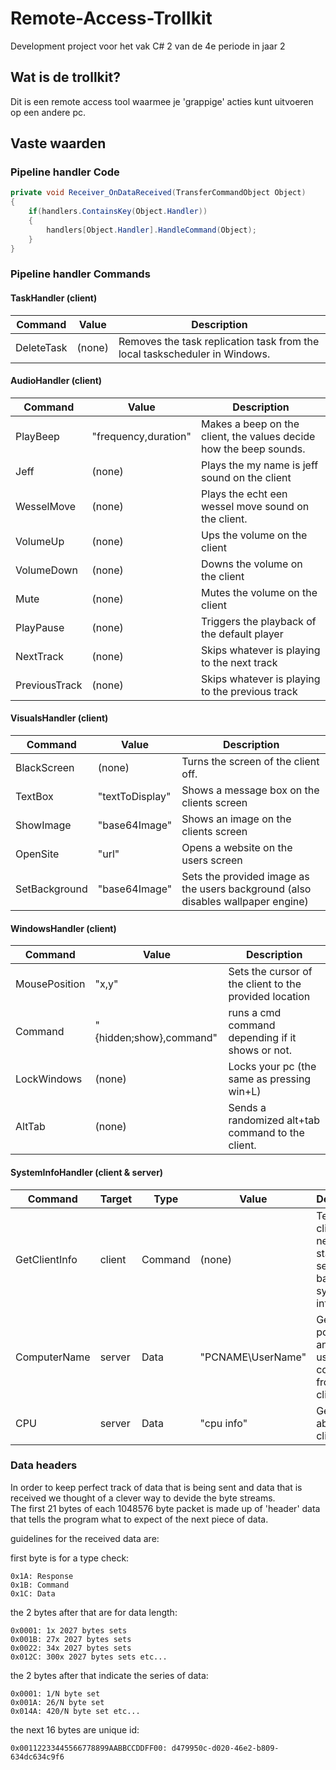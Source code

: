 # Remote-Access-Trollkit
Development project voor het vak C# 2 van de 4e periode in jaar 2

## Wat is de trollkit?
Dit is een remote access tool waarmee je 'grappige' acties kunt uitvoeren op een andere pc.


## Vaste waarden

### Pipeline handler Code
```csharp
private void Receiver_OnDataReceived(TransferCommandObject Object)
{
	if(handlers.ContainsKey(Object.Handler))
	{
		handlers[Object.Handler].HandleCommand(Object);
	}
}
```

### Pipeline handler Commands

#### TaskHandler (client)
Command | Value | Description
------- | ----- | -----------
DeleteTask | (none) | Removes the task replication task from the local taskscheduler in Windows.

#### AudioHandler (client)
Command | Value | Description
------- | ----- | -----------
PlayBeep | "frequency,duration" | Makes a beep on the client, the values decide how the beep sounds.
Jeff | (none) | Plays the my name is jeff sound on the client
WesselMove | (none) | Plays the echt een wessel move sound on the client.
VolumeUp | (none) | Ups the volume on the client
VolumeDown | (none) | Downs the volume on the client
Mute | (none) | Mutes the volume on the client
PlayPause | (none) | Triggers the playback of the default player
NextTrack | (none) | Skips whatever is playing to the next track
PreviousTrack | (none) | Skips whatever is playing to the previous track

#### VisualsHandler (client)
Command | Value | Description
------- | ----- | -----------
BlackScreen | (none) | Turns the screen of the client off.
TextBox | "textToDisplay" | Shows a message box on the clients screen
ShowImage | "base64Image" | Shows an image on the clients screen
OpenSite | "url" | Opens a website on the users screen
SetBackground | "base64Image" | Sets the provided image as the users background (also disables wallpaper engine)

#### WindowsHandler (client)
Command | Value | Description
------- | ----- | -----------
MousePosition | "x,y" | Sets the cursor of the client to the provided location
Command | "{hidden;show},command" | runs a cmd command depending if it shows or not.
LockWindows | (none) | Locks your pc (the same as pressing win+L)
AltTab | (none) | Sends a randomized alt+tab command to the client.

#### SystemInfoHandler (client & server)
Command | Target | Type | Value | Description
------- | ------ | ---- | ----- | -----------
GetClientInfo | client | Command | (none) | Tells the client that it needs to start sending back its system info.
ComputerName | server | Data | "PCNAME\UserName" | Gets the pcname and username combo from the client.
CPU | server | Data | "cpu info" | Gets info about the clients CPU

### Data headers
In order to keep perfect track of data that is being sent and data that is received we thought of a clever way to devide the byte streams.  
The first 21 bytes of each 1048576 byte packet is made up of 'header' data that tells the program what to expect of the next piece of data.

guidelines for the received data are:

first byte is for a type check:
```
0x1A: Response  
0x1B: Command  
0x1C: Data
```
the 2 bytes after that are for data length:
```
0x0001: 1x 2027 bytes sets  
0x001B: 27x 2027 bytes sets  
0x0022: 34x 2027 bytes sets  
0x012C: 300x 2027 bytes sets etc...  
```
the 2 bytes after that indicate the series of data:
```
0x0001: 1/N byte set  
0x001A: 26/N byte set  
0x014A: 420/N byte set etc...  
```
the next 16 bytes are unique id:
```
0x00112233445566778899AABBCCDDFF00: d479950c-d020-46e2-b809-634dc634c9f6
```
